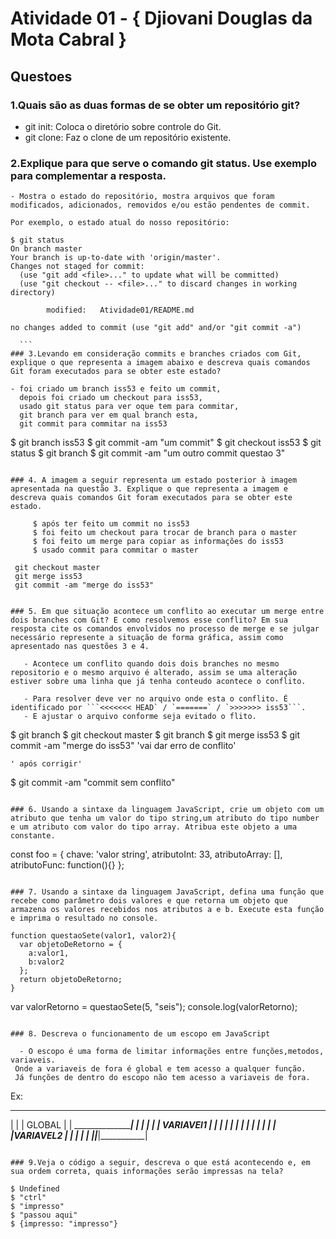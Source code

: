 # Atividade 01 - { Djiovani Douglas da Mota Cabral }

## Questoes

### 1.Quais são as duas formas de se obter um repositório git?
  - git init: Coloca o diretório sobre controle do Git.
  - git clone: Faz o clone de um repositório existente.

### 2.Explique para que serve o comando git status. Use exemplo para complementar a resposta.

    - Mostra o estado do repositório, mostra arquivos que foram modificados, adicionados, removidos e/ou estão pendentes de commit.

    Por exemplo, o estado atual do nosso repositório:

  ```
  $ git status
  On branch master
  Your branch is up-to-date with 'origin/master'.
  Changes not staged for commit:
    (use "git add <file>..." to update what will be committed)
    (use "git checkout -- <file>..." to discard changes in working directory)

          modified:   Atividade01/README.md

  no changes added to commit (use "git add" and/or "git commit -a")

    ```
### 3.Levando em consideração commits e branches criados com Git, explique o que representa a imagem abaixo e descreva quais comandos Git foram executados para se obter este estado?

  - foi criado um branch iss53 e feito um commit,
    depois foi criado um checkout para iss53,
    usado git status para ver oque tem para commitar,
    git branch para ver em qual branch esta,
    git commit para commitar na iss53

```

  $ git branch iss53
  $ git commit -am "um commit"
  $ git checkout iss53
  $ git status
  $ git branch
  $ git commit -am "um outro commit questao 3"

```

### 4. A imagem a seguir representa um estado posterior à imagem apresentada na questão 3. Explique o que representa a imagem e descreva quais comandos Git foram executados para se obter este estado.

     $ após ter feito um commit no iss53
     $ foi feito um checkout para trocar de branch para o master
     $ foi feito um merge para copiar as informações do iss53
     $ usado commit para commitar o master

 ```
     git checkout master
     git merge iss53
     git commit -am "merge do iss53"

 ```

### 5. Em que situação acontece um conflito ao executar um merge entre dois branches com Git? E como resolvemos esse conflito? Em sua resposta cite os comandos envolvidos no processo de merge e se julgar necessário represente a situação de forma gráfica, assim como apresentado nas questões 3 e 4.

    - Acontece um conflito quando dois dois branches no mesmo repositorio e o mesmo arquivo é alterado, assim se uma alteração estiver sobre uma linha que já tenha conteudo acontece o conflito.

    - Para resolver deve ver no arquivo onde esta o conflito. É identificado por ```<<<<<<< HEAD` / `=======` / `>>>>>>> iss53```.
    - E ajustar o arquivo conforme seja evitado o flito.
```
  $ git branch
  $ git checkout master
  $ git branch
  $ git merge iss53
  $ git commit -am "merge do iss53"  'vai dar erro de conflito'

    ' após corrigir'
  $ git commit -am "commit sem conflito"
```

### 6. Usando a sintaxe da linguagem JavaScript, crie um objeto com um atributo que tenha um valor do tipo string,um atributo do tipo number e um atributo com valor do tipo array. Atribua este objeto a uma constante.

```
  const foo = {
  chave: 'valor string',
  atributoInt: 33,
  atributoArray: [],
  atributoFunc: function(){}
 };

```

### 7. Usando a sintaxe da linguagem JavaScript, defina uma função que recebe como parâmetro dois valores e que retorna um objeto que armazena os valores recebidos nos atributos a e b. Execute esta função e imprima o resultado no console.

  ```
    function questaoSete(valor1, valor2){
      var objetoDeRetorno = {
        a:valor1,
        b:valor2
      };
      return objetoDeRetorno;
    }

 var valorRetorno = questaoSete(5, "seis");
 console.log(valorRetorno);
```

### 8. Descreva o funcionamento de um escopo em JavaScript

  - O escopo é uma forma de limitar informações entre funções,metodos,  variaveis.
 Onde a variaveis de fora é global e tem acesso a qualquer função.
 Já funções de dentro do escopo não tem acesso a variaveis de fora.

```
 Ex:
   ____________________________________
  |                                    |
  |    GLOBAL                          |
  |           _________________________|
  |          |                         |
  |          |     VARIAVEl1           |
  |          |                         |
  |          |             ____________|
  |          |             |           |
  |          |             |VARIAVEL2  |
  |          |             |           |
  |__________|_____________|___________|
```

### 9.Veja o código a seguir, descreva o que está acontecendo e, em sua ordem correta, quais informações serão impressas na tela?

  ```
    $ Undefined
    $ "ctrl"
    $ "impresso"
    $ "passou aqui"
    $ {impresso: "impresso"}
  ```
